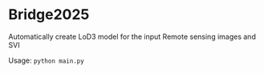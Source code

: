 # Bridge2025
Automatically create LoD3 model for the input Remote sensing images and SVI

Usage:
`python main.py`
